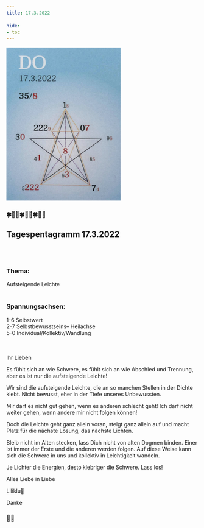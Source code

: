 ```yaml
---
title: 17.3.2022

hide:
- toc
---
```



<style>
img {
  width: 300px;
  max-width: 99%
}
</style>

![](../img/2022-03-17.png)

### 🍀🦋💚🍀🦋💚🍀🦋💚

## **Tagespentagramm 17.3.2022**
<br><br>

### **Thema:**
Aufsteigende Leichte
<br><br>

### **Spannungsachsen:**
1-6 Selbstwert  
2-7 Selbstbewusstseins– Heilachse  
5-0 Individual/Kollektiv/Wandlung  

<br><br>
Ihr Lieben

Es fühlt sich an wie Schwere, es fühlt sich an wie Abschied und Trennung, aber es ist nur die aufsteigende Leichte!

Wir sind die aufsteigende Leichte, die an so manchen Stellen in der Dichte klebt. Nicht bewusst, eher in der Tiefe unseres Unbewussten.

Mir darf es nicht gut gehen, wenn es anderen schlecht geht! Ich darf nicht weiter gehen, wenn andere mir nicht folgen können!

Doch die Leichte geht ganz allein voran, steigt ganz allein auf und macht Platz für die nächste Lösung, das nächste Lichten.

Bleib nicht im Alten stecken, lass Dich nicht von alten Dogmen binden. Einer ist immer der Erste und die anderen werden folgen. Auf diese Weise kann sich die Schwere in uns und kollektiv in Leichtigkeit wandeln.

Je Lichter die Energien, desto klebriger die Schwere. Lass los!

Alles Liebe in Liebe

Liliklu🦋

Danke
### 🙏💞
